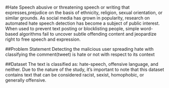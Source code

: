 #Hate Speech 
abusive or threatening speech or writing that  expresses,prejudice on the basis of ethnicity, religion, sexual orientation, or similar grounds.
As social media has grown in popularity, research on automated hate speech detection has become a subject of public interest. When used to prevent text posting or blocklisting people, simple word-based algorithms fail to uncover subtle offending content and jeopardize right to free speech and expression.

##Problem Statement
Detecting the malicious user spreading hate with classifying the comment(tweet) is hate or not with respect to its context

##Dataset
The text is classified as: hate-speech, offensive language, and neither. Due to the nature of the study, it’s important to note that this dataset contains text that can be considered racist, sexist, homophobic, or generally offensive.
